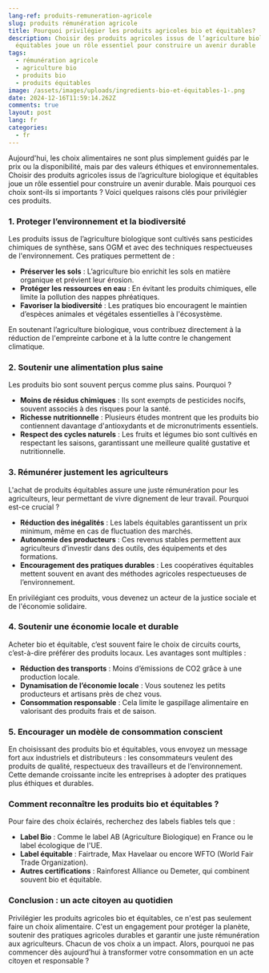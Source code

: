 ```yaml
---
lang-ref: produits-remuneration-agricole
slug: produits rémunération agricole
title: Pourquoi privilégier les produits agricoles bio et équitables?
description: Choisir des produits agricoles issus de l’agriculture biologique et
  équitables joue un rôle essentiel pour construire un avenir durable
tags:
  - rémunération agricole
  - agriculture bio
  - produits bio
  - produits équitables
image: /assets/images/uploads/ingredients-bio-et-équitables-1-.png
date: 2024-12-16T11:59:14.262Z
comments: true
layout: post
lang: fr
categories:
  - fr
---
```



Aujourd'hui, les choix alimentaires ne sont plus simplement guidés par le prix ou la disponibilité, mais par des valeurs éthiques et environnementales. Choisir des produits agricoles issus de l’agriculture biologique et équitables joue un rôle essentiel pour construire un avenir durable. Mais pourquoi ces choix sont-ils si importants ? Voici quelques raisons clés pour privilégier ces produits.

### **1. Proteger l’environnement et la biodiversité**

Les produits issus de l’agriculture biologique sont cultivés sans pesticides chimiques de synthèse, sans OGM et avec des techniques respectueuses de l'environnement. Ces pratiques permettent de :

* **Préserver les sols** : L’agriculture bio enrichit les sols en matière organique et prévient leur érosion.
* **Protéger les ressources en eau** : En évitant les produits chimiques, elle limite la pollution des nappes phréatiques.
* **Favoriser la biodiversité** : Les pratiques bio encouragent le maintien d’espèces animales et végétales essentielles à l'écosystème.

En soutenant l’agriculture biologique, vous contribuez directement à la réduction de l'empreinte carbone et à la lutte contre le changement climatique.

### **2. Soutenir une alimentation plus saine**

Les produits bio sont souvent perçus comme plus sains. Pourquoi ?

* **Moins de résidus chimiques** : Ils sont exempts de pesticides nocifs, souvent associés à des risques pour la santé.
* **Richesse nutritionnelle** : Plusieurs études montrent que les produits bio contiennent davantage d'antioxydants et de micronutriments essentiels.
* **Respect des cycles naturels** : Les fruits et légumes bio sont cultivés en respectant les saisons, garantissant une meilleure qualité gustative et nutritionnelle.

### **3. Rémunérer justement les agriculteurs**

L'achat de produits équitables assure une juste rémunération pour les agriculteurs, leur permettant de vivre dignement de leur travail. Pourquoi est-ce crucial ?

* **Réduction des inégalités** : Les labels équitables garantissent un prix minimum, même en cas de fluctuation des marchés.
* **Autonomie des producteurs** : Ces revenus stables permettent aux agriculteurs d’investir dans des outils, des équipements et des formations.
* **Encouragement des pratiques durables** : Les coopératives équitables mettent souvent en avant des méthodes agricoles respectueuses de l’environnement.

En privilégiant ces produits, vous devenez un acteur de la justice sociale et de l'économie solidaire.

### **4. Soutenir une économie locale et durable**

Acheter bio et équitable, c’est souvent faire le choix de circuits courts, c’est-à-dire préférer des produits locaux. Les avantages sont multiples :

* **Réduction des transports** : Moins d’émissions de CO2 grâce à une production locale.
* **Dynamisation de l’économie locale** : Vous soutenez les petits producteurs et artisans près de chez vous.
* **Consommation responsable** : Cela limite le gaspillage alimentaire en valorisant des produits frais et de saison.

### **5. Encourager un modèle de consommation conscient**

En choisissant des produits bio et équitables, vous envoyez un message fort aux industriels et distributeurs : les consommateurs veulent des produits de qualité, respectueux des travailleurs et de l’environnement. Cette demande croissante incite les entreprises à adopter des pratiques plus éthiques et durables.

### **Comment reconnaître les produits bio et équitables ?**

Pour faire des choix éclairés, recherchez des labels fiables tels que :

* **Label Bio** : Comme le label AB (Agriculture Biologique) en France ou le label écologique de l'UE.
* **Label équitable** : Fairtrade, Max Havelaar ou encore WFTO (World Fair Trade Organization).
* **Autres certifications** : Rainforest Alliance ou Demeter, qui combinent souvent bio et équitable.

### **Conclusion : un acte citoyen au quotidien**

Privilégier les produits agricoles bio et équitables, ce n'est pas seulement faire un choix alimentaire. C'est un engagement pour protéger la planète, soutenir des pratiques agricoles durables et garantir une juste rémunération aux agriculteurs. Chacun de vos choix a un impact. Alors, pourquoi ne pas commencer dès aujourd’hui à transformer votre consommation en un acte citoyen et responsable ?